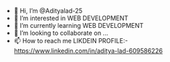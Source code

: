 - 👋 Hi, I’m @Adityalad-25
- 👀 I’m interested in WEB DEVELOPMENT
- 🌱 I’m currently learning WEB DEVELOPMENT
- 💞️ I’m looking to collaborate on ...
- 📫 How to reach me LIKDEIN PROFILE:- https://www.linkedin.com/in/aditya-lad-609586226

<!---
Adityalad-25/Adityalad-25 is a ✨ special ✨ repository because its `README.md` (this file) appears on your GitHub profile.
You can click the Preview link to take a look at your changes.
--->
